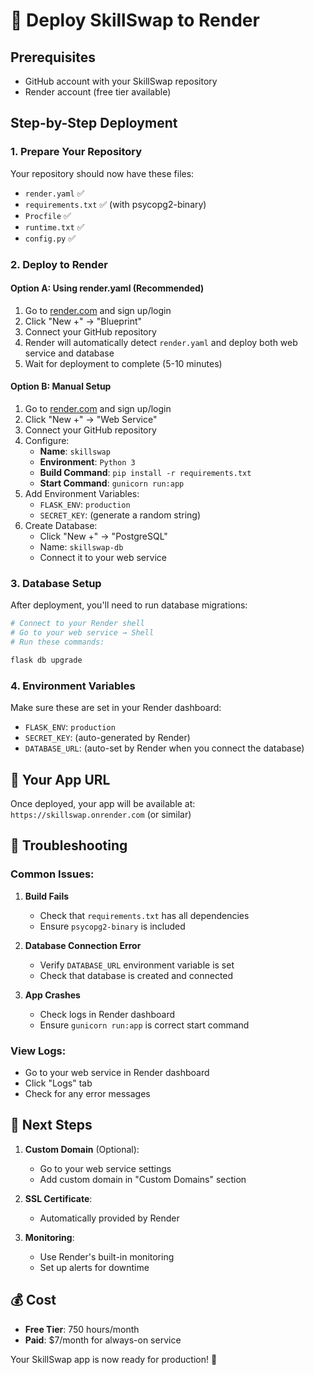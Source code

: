 # 🚀 Deploy SkillSwap to Render

## Prerequisites
- GitHub account with your SkillSwap repository
- Render account (free tier available)

## Step-by-Step Deployment

### 1. Prepare Your Repository
Your repository should now have these files:
- `render.yaml` ✅
- `requirements.txt` ✅ (with psycopg2-binary)
- `Procfile` ✅
- `runtime.txt` ✅
- `config.py` ✅

### 2. Deploy to Render

#### Option A: Using render.yaml (Recommended)
1. Go to [render.com](https://render.com) and sign up/login
2. Click "New +" → "Blueprint"
3. Connect your GitHub repository
4. Render will automatically detect `render.yaml` and deploy both web service and database
5. Wait for deployment to complete (5-10 minutes)

#### Option B: Manual Setup
1. Go to [render.com](https://render.com) and sign up/login
2. Click "New +" → "Web Service"
3. Connect your GitHub repository
4. Configure:
   - **Name**: `skillswap`
   - **Environment**: `Python 3`
   - **Build Command**: `pip install -r requirements.txt`
   - **Start Command**: `gunicorn run:app`
5. Add Environment Variables:
   - `FLASK_ENV`: `production`
   - `SECRET_KEY`: (generate a random string)
6. Create Database:
   - Click "New +" → "PostgreSQL"
   - Name: `skillswap-db`
   - Connect it to your web service

### 3. Database Setup
After deployment, you'll need to run database migrations:

```bash
# Connect to your Render shell
# Go to your web service → Shell
# Run these commands:

flask db upgrade
```

### 4. Environment Variables
Make sure these are set in your Render dashboard:
- `FLASK_ENV`: `production`
- `SECRET_KEY`: (auto-generated by Render)
- `DATABASE_URL`: (auto-set by Render when you connect the database)

## 🎯 Your App URL
Once deployed, your app will be available at:
`https://skillswap.onrender.com` (or similar)

## 🔧 Troubleshooting

### Common Issues:

1. **Build Fails**
   - Check that `requirements.txt` has all dependencies
   - Ensure `psycopg2-binary` is included

2. **Database Connection Error**
   - Verify `DATABASE_URL` environment variable is set
   - Check that database is created and connected

3. **App Crashes**
   - Check logs in Render dashboard
   - Ensure `gunicorn run:app` is correct start command

### View Logs:
- Go to your web service in Render dashboard
- Click "Logs" tab
- Check for any error messages

## 🚀 Next Steps

1. **Custom Domain** (Optional):
   - Go to your web service settings
   - Add custom domain in "Custom Domains" section

2. **SSL Certificate**:
   - Automatically provided by Render

3. **Monitoring**:
   - Use Render's built-in monitoring
   - Set up alerts for downtime

## 💰 Cost
- **Free Tier**: 750 hours/month
- **Paid**: $7/month for always-on service

Your SkillSwap app is now ready for production! 🎉
